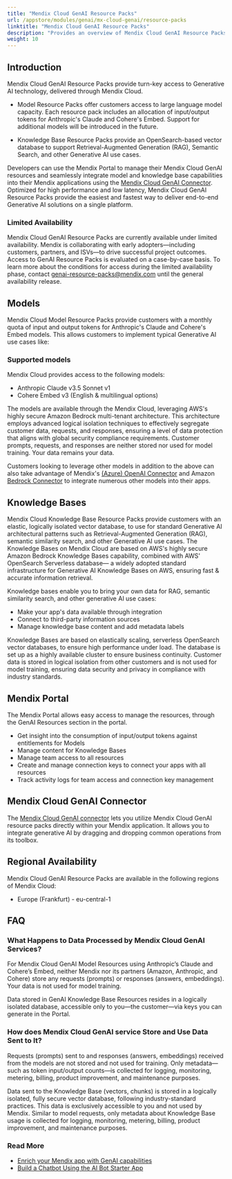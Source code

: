```yaml
---
title: "Mendix Cloud GenAI Resource Packs"
url: /appstore/modules/genai/mx-cloud-genai/resource-packs
linktitle: "Mendix Cloud GenAI Resource Packs"
description: "Provides an overview of Mendix Cloud GenAI Resource Packs, including their capabilities, limitations, and frequently asked questions (FAQ)"
weight: 10
---
```


## Introduction

Mendix Cloud GenAI Resource Packs provide turn-key access to Generative AI technology, delivered through Mendix Cloud.

* Model Resource Packs offer customers access to large language model capacity. Each resource pack includes an allocation of input/output tokens for Anthropic's Claude and Cohere's Embed. Support for additional models will be introduced in the future.

* Knowledge Base Resource Packs provide an OpenSearch-based vector database to support Retrieval-Augmented Generation (RAG), Semantic Search, and other Generative AI use cases.

Developers can use the Mendix Portal to manage their Mendix Cloud GenAI resources and seamlessly integrate model and knowledge base capabilities into their Mendix applications using the [Mendix Cloud GenAI Connector](/appstore/modules/genai/mx-cloud-genai/MxGenAI-connector/). Optimized for high performance and low latency, Mendix Cloud GenAI Resource Packs provide the easiest and fastest way to deliver end-to-end Generative AI solutions on a single platform.

### Limited Availability

Mendix Cloud GenAI Resource Packs are currently available under limited availability. Mendix is collaborating with early adopters—including customers, partners, and ISVs—to drive successful project outcomes. Access to GenAI Resource Packs is evaluated on a case-by-case basis. To learn more about the conditions for access during the limited availability phase, contact [genai-resource-packs@mendix.com](mailto:genai-resource-packs@mendix.com) until the general availability release.

## Models

Mendix Cloud Model Resource Packs provide customers with a monthly quota of input and output tokens for Anthropic's Claude and Cohere's Embed models. This allows customers to implement typical Generative AI use cases like:

### Supported models

Mendix Cloud provides access to the following models:

* Anthropic Claude v3.5 Sonnet v1
* Cohere Embed v3 (English & multilingual options)

The models are available through the Mendix Cloud, leveraging AWS's highly secure Amazon Bedrock multi-tenant architecture. This architecture employs advanced logical isolation techniques to effectively segregate customer data, requests, and responses, ensuring a level of data protection that aligns with global security compliance requirements. Customer prompts, requests, and responses are neither stored nor used for model training. Your data remains your data.

Customers looking to leverage other models in addition to the above can also take advantage of Mendix's [(Azure) OpenAI Connector](/appstore/modules/genai/reference-guide/external-connectors/openai/) and Amazon [Bedrock Connector](/appstore/modules/genai/reference-guide/external-connectors/bedrock/) to integrate numerous other models into their apps.

## Knowledge Bases

Mendix Cloud Knowledge Base Resource Packs provide customers with an elastic, logically isolated vector database, to use for standard Generative AI architectural patterns such as Retrieval-Augmented Generation (RAG), semantic similarity search, and other Generative AI use cases. The Knowledge Bases on Mendix Cloud are based on AWS's highly secure Amazon Bedrock Knowledge Bases capability, combined with AWS' OpenSearch Serverless database— a widely adopted standard infrastructure for Generative AI Knowledge Bases on AWS, ensuring fast & accurate information retrieval.

Knowledge bases enable you to bring your own data for RAG, semantic similarity search, and other generative AI use cases:

* Make your app's data available through integration
* Connect to third-party information sources
* Manage knowledge base content and add metadata labels

Knowledge Bases are based on elastically scaling, serverless OpenSearch vector databases, to ensure high performance under load. The database is set up as a highly available cluster to ensure business continuity. Customer data is stored in logical isolation from other customers and is not used for model training, ensuring data security and privacy in compliance with industry standards.

## Mendix Portal

The Mendix Portal allows easy access to manage the resources, through the GenAI Resources section in the portal.

* Get insight into the consumption of input/output tokens against entitlements for Models
* Manage content for Knowledge Bases
* Manage team access to all resources
* Create and manage connection keys to connect your apps with all resources
* Track activity logs for team access and connection key management

## Mendix Cloud GenAI Connector

The [Mendix Cloud GenAI connector](/appstore/modules/genai/mx-cloud-genai/MxGenAI-connector/) lets you utilize Mendix Cloud GenAI resource packs directly within your Mendix application. It allows you to integrate generative AI by dragging and dropping common operations from its toolbox.

## Regional Availability

Mendix Cloud GenAI Resource Packs are available in the following regions of Mendix Cloud:

* Europe (Frankfurt) - eu-central-1

## FAQ

### What Happens to Data Processed by Mendix Cloud GenAI Services?

For Mendix Cloud GenAI Model Resources using Anthropic’s Claude and Cohere’s Embed, neither Mendix nor its partners (Amazon, Anthropic, and Cohere) store any requests (prompts) or responses (answers, embeddings). Your data is not used for model training.

Data stored in GenAI Knowledge Base Resources resides in a logically isolated database, accessible only to you—the customer—via keys you can generate in the Portal.

### How does Mendix Cloud GenAI service Store and Use Data Sent to It?

Requests (prompts) sent to and responses (answers, embeddings) received from the models are not stored and not used for training. Only metadata—such as token input/output counts—is collected for logging, monitoring, metering, billing, product improvement, and maintenance purposes.

Data sent to the Knowledge Base (vectors, chunks) is stored in a logically isolated, fully secure vector database, following industry-standard practices. This data is exclusively accessible to you and not used by Mendix. Similar to model requests, only metadata about Knowledge Base usage is collected for logging, monitoring, metering, billing, product improvement, and maintenance purposes.

### Read More

* [Enrich your Mendix app with GenAI capabilities](/appstore/modules/genai/)
* [Build a Chatbot Using the AI Bot Starter App](/appstore/modules/genai/how-to/starter-template/)
